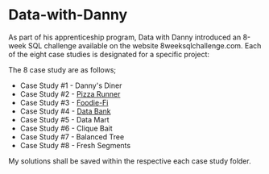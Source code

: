 # Data-with-Danny

As part of his apprenticeship program, Data with Danny introduced an 8-week SQL challenge available on the website 8weeksqlchallenge.com. Each of the eight case studies is designated for a specific project:

The 8 case study are as follows;
- Case Study #1 - Danny's Diner
- Case Study #2 - [Pizza Runner](https://github.com/julietansy/Data-with-Danny/blob/main/Case%20Study%20%232/Pizza%20Runner.md)
- Case Study #3 - [Foodie-Fi](https://github.com/julietansy/Data-with-Danny/blob/main/Case%20Study%20%233/Foodie-Fi.md)
- Case Study #4 - [Data Bank](https://github.com/julietansy/Data-with-Danny/blob/main/Case%20Study%20%234/Data%20Bank.md)
- Case Study #5 - Data Mart
- Case Study #6 - Clique Bait
- Case Study #7 - Balanced Tree
- Case Study #8 - Fresh Segments

My solutions shall be saved within the respective each case study folder.
